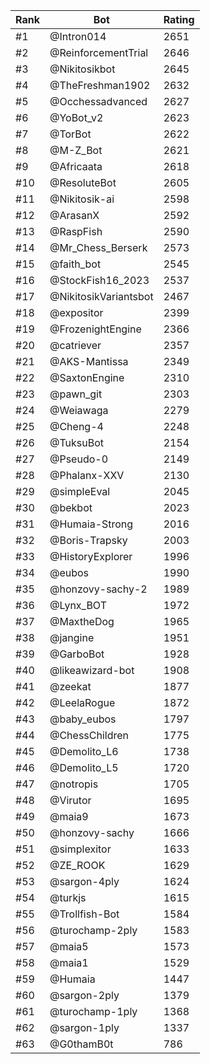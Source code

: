 Rank|Bot|Rating
---|---|---
#1|@Intron014|2651
#2|@ReinforcementTrial|2646
#3|@Nikitosikbot|2645
#4|@TheFreshman1902|2632
#5|@Occhessadvanced|2627
#6|@YoBot_v2|2623
#7|@TorBot|2622
#8|@M-Z_Bot|2621
#9|@Africaata|2618
#10|@ResoluteBot|2605
#11|@Nikitosik-ai|2598
#12|@ArasanX|2592
#13|@RaspFish|2590
#14|@Mr_Chess_Berserk|2573
#15|@faith_bot|2545
#16|@StockFish16_2023|2537
#17|@NikitosikVariantsbot|2467
#18|@expositor|2399
#19|@FrozenightEngine|2366
#20|@catriever|2357
#21|@AKS-Mantissa|2349
#22|@SaxtonEngine|2310
#23|@pawn_git|2303
#24|@Weiawaga|2279
#25|@Cheng-4|2248
#26|@TuksuBot|2154
#27|@Pseudo-0|2149
#28|@Phalanx-XXV|2130
#29|@simpleEval|2045
#30|@bekbot|2023
#31|@Humaia-Strong|2016
#32|@Boris-Trapsky|2003
#33|@HistoryExplorer|1996
#34|@eubos|1990
#35|@honzovy-sachy-2|1989
#36|@Lynx_BOT|1972
#37|@MaxtheDog|1965
#38|@jangine|1951
#39|@GarboBot|1928
#40|@likeawizard-bot|1908
#41|@zeekat|1877
#42|@LeelaRogue|1872
#43|@baby_eubos|1797
#44|@ChessChildren|1775
#45|@Demolito_L6|1738
#46|@Demolito_L5|1720
#47|@notropis|1705
#48|@Virutor|1695
#49|@maia9|1673
#50|@honzovy-sachy|1666
#51|@simplexitor|1633
#52|@ZE_ROOK|1629
#53|@sargon-4ply|1624
#54|@turkjs|1615
#55|@Trollfish-Bot|1584
#56|@turochamp-2ply|1583
#57|@maia5|1573
#58|@maia1|1529
#59|@Humaia|1447
#60|@sargon-2ply|1379
#61|@turochamp-1ply|1368
#62|@sargon-1ply|1337
#63|@G0thamB0t|786
